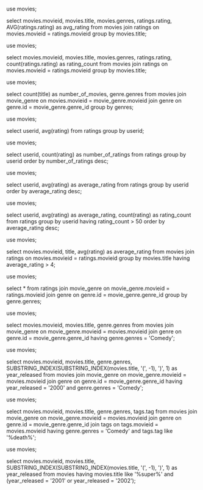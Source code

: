 use movies;

select movies.movieid, movies.title, movies.genres, ratings.rating, AVG(ratings.rating) as avg_rating  from movies join ratings on movies.movieid = ratings.movieid group by movies.title;



use movies;

select movies.movieid, movies.title, movies.genres, ratings.rating, count(ratings.rating) as rating_count  from movies join ratings on movies.movieid = ratings.movieid group by movies.title;


use movies;

select count(title) as number_of_movies, genre.genres from movies join movie_genre on movies.movieid = movie_genre.movieid join genre on genre.id = movie_genre.genre_id group by genres;



use movies;

select userid, avg(rating) from ratings group by userid;


use movies;

select userid, count(rating) as number_of_ratings from ratings group by userid order by number_of_ratings desc;



use movies;

select userid, avg(rating) as average_rating from ratings group by userid order by average_rating desc;


use movies;

select userid, avg(rating) as average_rating, count(rating) as rating_count from ratings group by userid having rating_count > 50 order by average_rating desc;


use movies;

select movies.movieid, title, avg(rating) as average_rating from movies join ratings on movies.movieid = ratings.movieid group by movies.title having average_rating > 4;


use movies;

select * from ratings join movie_genre on movie_genre.movieid = ratings.movieid join genre on genre.id = movie_genre.genre_id group by genre.genres;




use movies;

select movies.movieid, movies.title, genre.genres from movies join movie_genre on movie_genre.movieid = movies.movieid join genre on genre.id = movie_genre.genre_id having genre.genres = 'Comedy';


use movies;

select movies.movieid, movies.title, genre.genres, SUBSTRING_INDEX(SUBSTRING_INDEX(movies.title, '(', -1), ')', 1) as year_released from movies join movie_genre on movie_genre.movieid = movies.movieid join genre on genre.id = movie_genre.genre_id having year_released = '2000' and genre.genres = 'Comedy';


use movies;

select movies.movieid, movies.title, genre.genres, tags.tag from movies join movie_genre on movie_genre.movieid = movies.movieid join genre on genre.id = movie_genre.genre_id join tags on tags.movieid = movies.movieid having genre.genres = 'Comedy' and tags.tag like '%death%';


use movies;

select movies.movieid, movies.title, SUBSTRING_INDEX(SUBSTRING_INDEX(movies.title, '(', -1), ')', 1) as year_released from movies having movies.title like '%super%' and (year_released = '2001' or year_released = '2002');
